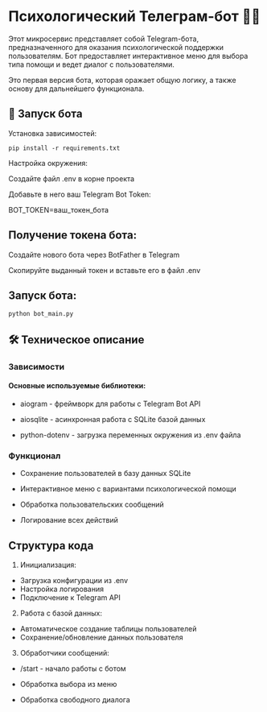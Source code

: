 # Психологический Телеграм-бот 🤖💬
Этот микросервис представляет собой Telegram-бота, предназначенного для оказания психологической поддержки пользователям. Бот предоставляет интерактивное меню для выбора типа помощи и ведет диалог с пользователями.

Это первая версия бота, которая оражает общую логику, а также основу для дальнейшего функционала.
## 🚀 Запуск бота
Установка зависимостей:

`pip install -r requirements.txt`

Настройка окружения:

Создайте файл .env в корне проекта

Добавьте в него ваш Telegram Bot Token:

BOT_TOKEN=ваш_токен_бота
## Получение токена бота:

Создайте нового бота через BotFather в Telegram

Скопируйте выданный токен и вставьте его в файл .env

## Запуск бота:

`python bot_main.py`
## 🛠 Техническое описание
### Зависимости
#### Основные используемые библиотеки:

* aiogram - фреймворк для работы с Telegram Bot API

* aiosqlite - асинхронная работа с SQLite базой данных

* python-dotenv - загрузка переменных окружения из .env файла

### Функционал
* Сохранение пользователей в базу данных SQLite

* Интерактивное меню с вариантами психологической помощи

* Обработка пользовательских сообщений

* Логирование всех действий

## Структура кода
1. Инициализация:
* Загрузка конфигурации из .env
* Настройка логирования
* Подключение к Telegram API

2. Работа с базой данных:

* Автоматическое создание таблицы пользователей
* Сохранение/обновление данных пользователя

3. Обработчики сообщений:

* /start - начало работы с ботом

* Обработка выбора из меню

* Обработка свободного диалога